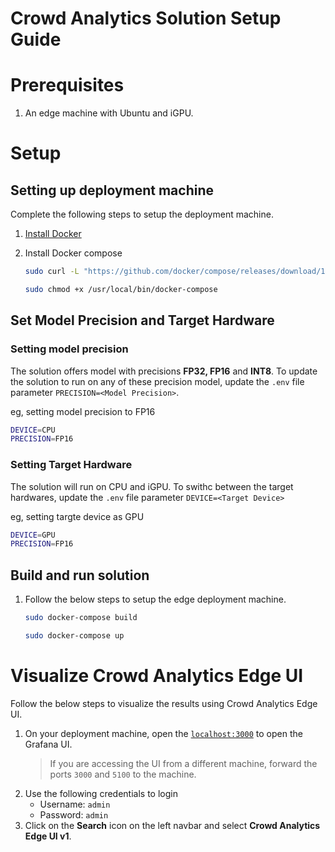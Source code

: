 # Crowd Analytics Solution Setup Guide

# Prerequisites
1. An edge machine with Ubuntu and iGPU.

# Setup
## Setting up deployment machine
Complete the following steps to setup the deployment machine.
1. [Install Docker](https://docs.docker.com/engine/install/ubuntu/)
    
2. Install Docker compose

    ```sh
    sudo curl -L "https://github.com/docker/compose/releases/download/1.29.2/docker-compose-$(uname -s)-$(uname -m)" -o /usr/local/bin/docker-compose

    sudo chmod +x /usr/local/bin/docker-compose
    ```

## Set Model Precision and Target Hardware
### Setting model precision
The solution offers model with precisions **FP32, FP16** and **INT8**. To update the solution to run on any of these precision model, update the `.env` file parameter `PRECISION=<Model Precision>`.

eg, setting model precision to FP16

```sh
DEVICE=CPU
PRECISION=FP16
```

### Setting Target Hardware
The solution will run on CPU and iGPU. To swithc between the target hardwares, update the `.env` file parameter `DEVICE=<Target Device>`

eg, setting targte device as GPU
```sh
DEVICE=GPU
PRECISION=FP16
```

## Build and run solution

1. Follow the below steps to setup the edge deployment machine.

    ```sh
    sudo docker-compose build

    sudo docker-compose up
    ```


# Visualize Crowd Analytics Edge UI
Follow the below steps to visualize the results using Crowd Analytics Edge UI.

1. On your deployment machine, open the [`localhost:3000`](http://localhost:3000) to open the Grafana UI.
    > If you are accessing the UI from a different machine, forward the ports `3000` and `5100` to the machine.
2. Use the following credentials to login
    * Username: `admin`
    * Password: `admin`
3. Click on the **Search** icon on the left navbar and select **Crowd Analytics Edge UI v1**.